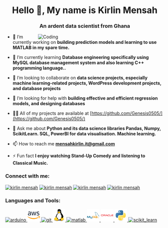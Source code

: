 <h1 align="center">Hello 👋, My name is Kirlin Mensah</h1>
<h3 align="center">An ardent data scientist from Ghana</h3>
<img align="right" alt="Coding" width="400" src="https://gifdb.com/images/high/programming-window-coding-hello-world-nezfipv95sibsnvo.webp">


- 🔭 I’m currently working on **building prediction models and learning to use MATLAB in my spare time.**

- 🌱 I’m currently learning **Database engineering specifically using MySQL database management system and also learning C++ programming language..**

- 👯 I’m looking to collaborate on **data science projects, especially machine learning-related projects, WordPress development projects, and database projects**

- 🤝 I’m looking for help with **building effective and efficient regression models, and designing databases**

- 👨‍💻 All of my projects are available at [https://github.com/Genesis0505/](https://github.com/Genesis0505/)

- 💬 Ask me about **Python and its data science libraries Pandas, Numpy, ScikitLearn. SQL, PowerBI for data visualisation. Machine learning.**

- 📫 How to reach me **mensahkirlin.it@gmail.com**

- ⚡ Fun fact **I enjoy watching Stand-Up Comedy and listening to Classical Music.**

<h3 align="left">Connect with me:</h3>
<p align="left">
<a href="https://linkedin.com/in/kirlin mensah" target="blank"><img align="center" src="https://raw.githubusercontent.com/rahuldkjain/github-profile-readme-generator/master/src/images/icons/Social/linked-in-alt.svg" alt="kirlin mensah" height="30" width="40" /></a>
<a href="https://kaggle.com/kirlin mensah" target="blank"><img align="center" src="https://raw.githubusercontent.com/rahuldkjain/github-profile-readme-generator/master/src/images/icons/Social/kaggle.svg" alt="kirlin mensah" height="30" width="40" /></a>
<a href="https://fb.com/kirlin mensah" target="blank"><img align="center" src="https://raw.githubusercontent.com/rahuldkjain/github-profile-readme-generator/master/src/images/icons/Social/facebook.svg" alt="kirlin mensah" height="30" width="40" /></a>
<a href="https://instagram.com/kirlin mensah" target="blank"><img align="center" src="https://raw.githubusercontent.com/rahuldkjain/github-profile-readme-generator/master/src/images/icons/Social/instagram.svg" alt="kirlin mensah" height="30" width="40" /></a>
</p>

<h3 align="left">Languages and Tools:</h3>
<p align="left"> <a href="https://www.arduino.cc/" target="_blank" rel="noreferrer"> <img src="https://cdn.worldvectorlogo.com/logos/arduino-1.svg" alt="arduino" width="40" height="40"/> </a> <a href="https://aws.amazon.com" target="_blank" rel="noreferrer"> <img src="https://raw.githubusercontent.com/devicons/devicon/master/icons/amazonwebservices/amazonwebservices-original-wordmark.svg" alt="aws" width="40" height="40"/> </a> <a href="https://git-scm.com/" target="_blank" rel="noreferrer"> <img src="https://www.vectorlogo.zone/logos/git-scm/git-scm-icon.svg" alt="git" width="40" height="40"/> </a> <a href="https://www.linux.org/" target="_blank" rel="noreferrer"> <img src="https://raw.githubusercontent.com/devicons/devicon/master/icons/linux/linux-original.svg" alt="linux" width="40" height="40"/> </a> <a href="https://www.mathworks.com/" target="_blank" rel="noreferrer"> <img src="https://upload.wikimedia.org/wikipedia/commons/2/21/Matlab_Logo.png" alt="matlab" width="40" height="40"/> </a> <a href="https://www.mysql.com/" target="_blank" rel="noreferrer"> <img src="https://raw.githubusercontent.com/devicons/devicon/master/icons/mysql/mysql-original-wordmark.svg" alt="mysql" width="40" height="40"/> </a> <a href="https://www.oracle.com/" target="_blank" rel="noreferrer"> <img src="https://raw.githubusercontent.com/devicons/devicon/master/icons/oracle/oracle-original.svg" alt="oracle" width="40" height="40"/> </a> <a href="https://www.python.org" target="_blank" rel="noreferrer"> <img src="https://raw.githubusercontent.com/devicons/devicon/master/icons/python/python-original.svg" alt="python" width="40" height="40"/> </a> <a href="https://scikit-learn.org/" target="_blank" rel="noreferrer"> <img src="https://upload.wikimedia.org/wikipedia/commons/0/05/Scikit_learn_logo_small.svg" alt="scikit_learn" width="40" height="40"/> </a> </p>

